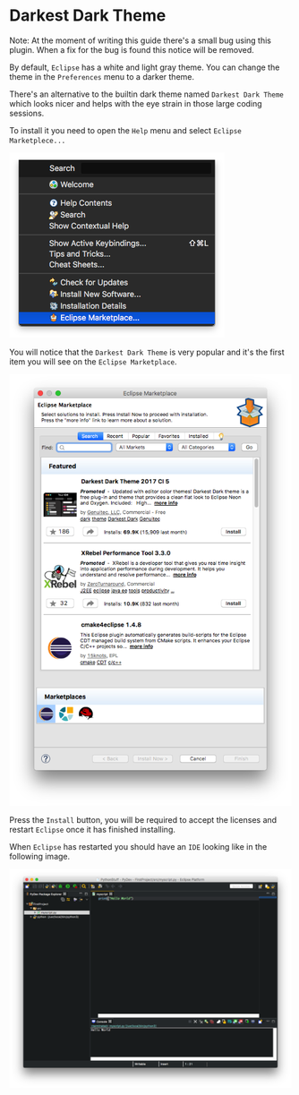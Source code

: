 # Darkest Dark Theme

Note: At the moment of writing this guide there's a small bug using this plugin. When a fix for the bug is found this notice will be removed.

By default, `Eclipse` has a white and light gray theme. You can change the theme in the `Preferences` menu to a darker theme.

There's an alternative to the builtin dark theme named `Darkest Dark Theme` which looks nicer and helps with the eye strain in those large coding sessions.

To install it you need to open the `Help` menu and select `Eclipse Marketplece...`

![Eclipse Marketplace](./images/1.png)

You will notice that the `Darkest Dark Theme` is very popular and it's the first item you will see on the `Eclipse Marketplace`.

![Eclipse Marketplace](./images/2.png)

Press the `Install` button, you will be required to accept the licenses and restart `Eclipse` once it has finished installing.

When `Eclipse` has restarted you should have an `IDE` looking like in the following image.

![Result](./images/3.png)

